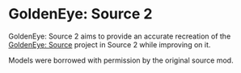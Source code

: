 # GoldenEye: Source 2
GoldenEye: Source 2 aims to provide an accurate recreation of the [GoldenEye: Source](https://geshl2.com/) project in Source 2 while improving on it.

Models were borrowed with permission by the original source mod.
